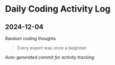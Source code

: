 # Daily Coding Activity Log

## 2024-12-04

Random coding thoughts

> Every expert was once a beginner.

*Auto-generated commit for activity tracking*
